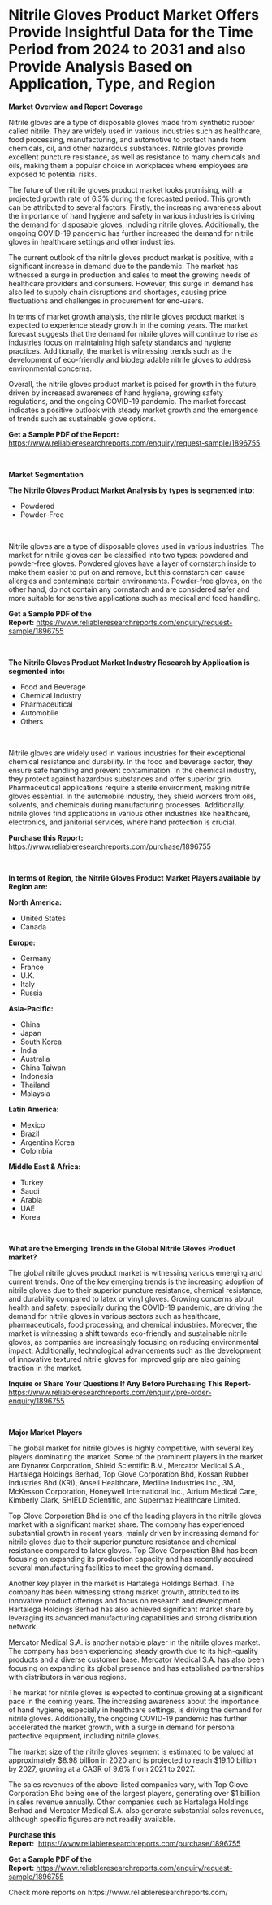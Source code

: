 <p><h1>Nitrile Gloves Product Market Offers Provide Insightful Data for the Time Period from 2024 to 2031 and also Provide Analysis Based on Application, Type, and Region</h1></p><p><strong>Market Overview and Report Coverage</strong></p>
<p><p>Nitrile gloves are a type of disposable gloves made from synthetic rubber called nitrile. They are widely used in various industries such as healthcare, food processing, manufacturing, and automotive to protect hands from chemicals, oil, and other hazardous substances. Nitrile gloves provide excellent puncture resistance, as well as resistance to many chemicals and oils, making them a popular choice in workplaces where employees are exposed to potential risks.</p><p>The future of the nitrile gloves product market looks promising, with a projected growth rate of 6.3% during the forecasted period. This growth can be attributed to several factors. Firstly, the increasing awareness about the importance of hand hygiene and safety in various industries is driving the demand for disposable gloves, including nitrile gloves. Additionally, the ongoing COVID-19 pandemic has further increased the demand for nitrile gloves in healthcare settings and other industries.</p><p>The current outlook of the nitrile gloves product market is positive, with a significant increase in demand due to the pandemic. The market has witnessed a surge in production and sales to meet the growing needs of healthcare providers and consumers. However, this surge in demand has also led to supply chain disruptions and shortages, causing price fluctuations and challenges in procurement for end-users.</p><p>In terms of market growth analysis, the nitrile gloves product market is expected to experience steady growth in the coming years. The market forecast suggests that the demand for nitrile gloves will continue to rise as industries focus on maintaining high safety standards and hygiene practices. Additionally, the market is witnessing trends such as the development of eco-friendly and biodegradable nitrile gloves to address environmental concerns.</p><p>Overall, the nitrile gloves product market is poised for growth in the future, driven by increased awareness of hand hygiene, growing safety regulations, and the ongoing COVID-19 pandemic. The market forecast indicates a positive outlook with steady market growth and the emergence of trends such as sustainable glove options.</p></p>
<p><strong>Get a Sample PDF of the Report:</strong> <a href="https://www.reliableresearchreports.com/enquiry/request-sample/1896755">https://www.reliableresearchreports.com/enquiry/request-sample/1896755</a></p>
<p>&nbsp;</p>
<p><strong>Market Segmentation</strong></p>
<p><strong>The Nitrile Gloves Product Market Analysis by types is segmented into:</strong></p>
<p><ul><li>Powdered</li><li>Powder-Free</li></ul></p>
<p>&nbsp;</p>
<p><p>Nitrile gloves are a type of disposable gloves used in various industries. The market for nitrile gloves can be classified into two types: powdered and powder-free gloves. Powdered gloves have a layer of cornstarch inside to make them easier to put on and remove, but this cornstarch can cause allergies and contaminate certain environments. Powder-free gloves, on the other hand, do not contain any cornstarch and are considered safer and more suitable for sensitive applications such as medical and food handling.</p></p>
<p><strong>Get a Sample PDF of the Report:</strong>&nbsp;<a href="https://www.reliableresearchreports.com/enquiry/request-sample/1896755">https://www.reliableresearchreports.com/enquiry/request-sample/1896755</a></p>
<p>&nbsp;</p>
<p><strong>The Nitrile Gloves Product Market Industry Research by Application is segmented into:</strong></p>
<p><ul><li>Food and Beverage</li><li>Chemical Industry</li><li>Pharmaceutical</li><li>Automobile</li><li>Others</li></ul></p>
<p>&nbsp;</p>
<p><p>Nitrile gloves are widely used in various industries for their exceptional chemical resistance and durability. In the food and beverage sector, they ensure safe handling and prevent contamination. In the chemical industry, they protect against hazardous substances and offer superior grip. Pharmaceutical applications require a sterile environment, making nitrile gloves essential. In the automobile industry, they shield workers from oils, solvents, and chemicals during manufacturing processes. Additionally, nitrile gloves find applications in various other industries like healthcare, electronics, and janitorial services, where hand protection is crucial.</p></p>
<p><strong>Purchase this Report:</strong>&nbsp; <a href="https://www.reliableresearchreports.com/purchase/1896755">https://www.reliableresearchreports.com/purchase/1896755</a></p>
<p>&nbsp;</p>
<p><strong>In terms of Region, the Nitrile Gloves Product Market Players available by Region are:</strong></p>
<p>
    <p> <strong> North America: </strong>
        <ul>
            <li>United States</li>
            <li>Canada</li>
        </ul>
        </p> 
    <p> <strong> Europe: </strong>
        <ul>
            <li>Germany</li>
            <li>France</li>
            <li>U.K.</li>
            <li>Italy</li>
            <li>Russia</li>
        </ul>
        </p> 
    <p> <strong> Asia-Pacific: </strong>
        <ul>
            <li>China</li>
            <li>Japan</li>
            <li>South Korea</li>
            <li>India</li>
            <li>Australia</li>
            <li>China Taiwan</li>
            <li>Indonesia</li>
            <li>Thailand</li>
            <li>Malaysia</li>
        </ul>
        </p> 
    <p> <strong> Latin America: </strong>
        <ul>
            <li>Mexico</li>
            <li>Brazil</li>
            <li>Argentina Korea</li>
            <li>Colombia</li>
        </ul>
        </p> 
    <p> <strong> Middle East & Africa: </strong>
        <ul>
            <li>Turkey</li>
            <li>Saudi</li>
            <li>Arabia</li>
            <li>UAE</li>
            <li>Korea</li>
        </ul>
    </p>
    </p>
<p>&nbsp;</p>
<p><strong>What are the Emerging Trends in the Global Nitrile Gloves Product market?</strong></p>
<p><p>The global nitrile gloves product market is witnessing various emerging and current trends. One of the key emerging trends is the increasing adoption of nitrile gloves due to their superior puncture resistance, chemical resistance, and durability compared to latex or vinyl gloves. Growing concerns about health and safety, especially during the COVID-19 pandemic, are driving the demand for nitrile gloves in various sectors such as healthcare, pharmaceuticals, food processing, and chemical industries. Moreover, the market is witnessing a shift towards eco-friendly and sustainable nitrile gloves, as companies are increasingly focusing on reducing environmental impact. Additionally, technological advancements such as the development of innovative textured nitrile gloves for improved grip are also gaining traction in the market.</p></p>
<p><strong>Inquire or Share Your Questions If Any Before Purchasing This Report</strong>- <a href="https://www.reliableresearchreports.com/enquiry/pre-order-enquiry/1896755">https://www.reliableresearchreports.com/enquiry/pre-order-enquiry/1896755</a></p>
<p>&nbsp;</p>
<p><strong>Major Market Players</strong></p>
<p><p>The global market for nitrile gloves is highly competitive, with several key players dominating the market. Some of the prominent players in the market are Dynarex Corporation, Shield Scientific B.V., Mercator Medical S.A., Hartalega Holdings Berhad, Top Glove Corporation Bhd, Kossan Rubber Industries Bhd (KRI), Ansell Healthcare, Medline Industries Inc., 3M, McKesson Corporation, Honeywell International Inc., Atrium Medical Care, Kimberly Clark, SHIELD Scientific, and Supermax Healthcare Limited.</p><p>Top Glove Corporation Bhd is one of the leading players in the nitrile gloves market with a significant market share. The company has experienced substantial growth in recent years, mainly driven by increasing demand for nitrile gloves due to their superior puncture resistance and chemical resistance compared to latex gloves. Top Glove Corporation Bhd has been focusing on expanding its production capacity and has recently acquired several manufacturing facilities to meet the growing demand.</p><p>Another key player in the market is Hartalega Holdings Berhad. The company has been witnessing strong market growth, attributed to its innovative product offerings and focus on research and development. Hartalega Holdings Berhad has also achieved significant market share by leveraging its advanced manufacturing capabilities and strong distribution network.</p><p>Mercator Medical S.A. is another notable player in the nitrile gloves market. The company has been experiencing steady growth due to its high-quality products and a diverse customer base. Mercator Medical S.A. has also been focusing on expanding its global presence and has established partnerships with distributors in various regions.</p><p>The market for nitrile gloves is expected to continue growing at a significant pace in the coming years. The increasing awareness about the importance of hand hygiene, especially in healthcare settings, is driving the demand for nitrile gloves. Additionally, the ongoing COVID-19 pandemic has further accelerated the market growth, with a surge in demand for personal protective equipment, including nitrile gloves.</p><p>The market size of the nitrile gloves segment is estimated to be valued at approximately $8.98 billion in 2020 and is projected to reach $19.10 billion by 2027, growing at a CAGR of 9.6% from 2021 to 2027.</p><p>The sales revenues of the above-listed companies vary, with Top Glove Corporation Bhd being one of the largest players, generating over $1 billion in sales revenue annually. Other companies such as Hartalega Holdings Berhad and Mercator Medical S.A. also generate substantial sales revenues, although specific figures are not readily available.</p></p>
<p><strong>Purchase this Report:</strong>&nbsp;&nbsp;<a href="https://www.reliableresearchreports.com/purchase/1896755">https://www.reliableresearchreports.com/purchase/1896755</a></p>
<p></p>
<p><strong>Get a Sample PDF of the Report:</strong>&nbsp;<a href="https://www.reliableresearchreports.com/enquiry/request-sample/1896755">https://www.reliableresearchreports.com/enquiry/request-sample/1896755</a></p>
<p>Check more reports on https://www.reliableresearchreports.com/</p>